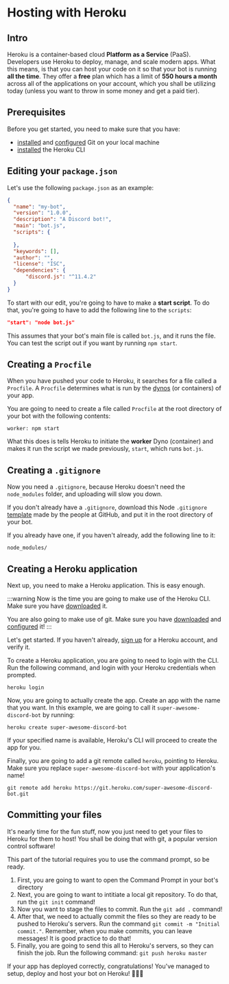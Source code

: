 # Hosting with Heroku

## Intro

Heroku is a container-based cloud **Platform as a Service** (PaaS). Developers use Heroku to deploy, manage, and scale modern apps. What this means, is that you can host your code on it so that your bot is running **all the time**. They offer a **free** plan which has a limit of **550 hours a month** across all of the applications on your account, which you shall be utilizing today (unless you want to throw in some money and get a paid tier).

## Prerequisites

Before you get started, you need to make sure that you have:

- [installed](https://git-scm.com/book/en/v2/Getting-Started-Installing-Git) and [configured](https://git-scm.com/book/en/v2/Getting-Started-First-Time-Git-Setup) Git on your local machine
- [installed](https://devcenter.heroku.com/articles/heroku-cli) the Heroku CLI

## Editing your `package.json`

Let's use the following `package.json` as an example:

```json
{
  "name": "my-bot",
  "version": "1.0.0",
  "description": "A Discord bot!",
  "main": "bot.js",
  "scripts": {
    
  },
  "keywords": [],
  "author": "",
  "license": "ISC",
  "dependencies": {
      "discord.js": "^11.4.2"
  }
}
```

To start with our edit, you're going to have to make a **start script**. To do that, you're going to have to add the following line to the `scripts`:

```json
"start": "node bot.js"
```

This assumes that your bot's main file is called `bot.js`, and it runs the file. You can test the script out if you want by running `npm start`.

## Creating a `Procfile`

When you have pushed your code to Heroku, it searches for a file called a `Procfile`. A `Procfile` determines what is run by the [dynos](https://devcenter.heroku.com/articles/dynos) (or containers) of your app.

You are going to need to create a file called `Procfile` at the root directory of your bot with the following contents:

```
worker: npm start
```

What this does is tells Heroku to initiate the **worker** Dyno (container) and makes it run the script we made previously, `start`, which runs `bot.js`.

## Creating a `.gitignore`

Now you need a `.gitignore`, because Heroku doesn't need the `node_modules` folder, and uploading will slow you down.

If you don't already have a `.gitignore`, download this Node `.gitignore` [template](https://github.com/github/gitignore/blob/master/Node.gitignore) made by the people at GitHub, and put it in the root directory of your bot.

If you already have one, if you haven't already, add the following line to it:

```
node_modules/
```

## Creating a Heroku application

Next up, you need to make a Heroku application. This is easy enough.

:::warning
Now is the time you are going to make use of the Heroku CLI. Make sure you have [downloaded](https://devcenter.heroku.com/articles/heroku-cli) it.

You are also going to make use of git. Make sure you have [downloaded](https://git-scm.com/book/en/v2/Getting-Started-Installing-Git) and [configured](ttps://git-scm.com/book/en/v2/Getting-Started-First-Time-Git-Setup) it!
:::

Let's get started. If you haven't already, [sign up](https://signup.heroku.com/) for a Heroku account, and verify it.

To create a Heroku application, you are going to need to login with the CLI. Run the following command, and login with your Heroku credentials when prompted.

```
heroku login
```

Now, you are going to actually create the app. Create an app with the name that you want. In this example, we are going to call it `super-awesome-discord-bot` by running:

```
heroku create super-awesome-discord-bot
```

If your specified name is available, Heroku's CLI will proceed to create the app for you.

Finally, you are going to add a git remote called `heroku`, pointing to Heroku. Make sure you replace `super-awesome-discord-bot` with your application's name!

```
git remote add heroku https://git.heroku.com/super-awesome-discord-bot.git
```

## Committing your files

It's nearly time for the fun stuff, now you just need to get your files to Heroku for them to host! You shall be doing that with git, a popular version control software!

This part of the tutorial requires you to use the command prompt, so be ready.

1. First, you are going to want to open the Command Prompt in your bot's directory
2. Next, you are going to want to intitiate a local git repository. To do that, run the `git init` command!
3. Now you want to stage the files to commit. Run the `git add .` command!
4. After that, we need to actually commit the files so they are ready to be pushed to Heroku's servers. Run the command `git commit -m "Initial commit."`. Remember, when you make commits, you can leave messages! It is good practice to do that!
5. Finally, you are going to send this all to Heroku's servers, so they can finish the job. Run the following command: `git push heroku master`

If your app has deployed correctly, congratulations! You've managed to setup, deploy and host your bot on Heroku! 🎉🎉🎉